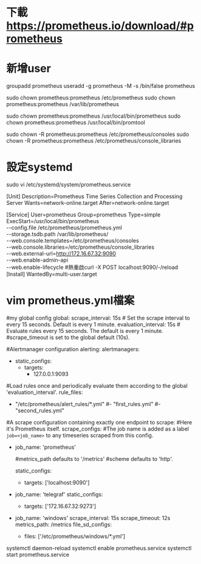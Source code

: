 # 下載 https://prometheus.io/download/#prometheus

# 新增user
groupadd prometheus
useradd -g prometheus -M -s /bin/false prometheus

sudo chown prometheus:prometheus /etc/prometheus
sudo chown prometheus:prometheus /var/lib/prometheus

sudo chown prometheus:prometheus /usr/local/bin/prometheus
sudo chown prometheus:prometheus /usr/local/bin/promtool

sudo chown -R prometheus:prometheus /etc/prometheus/consoles
sudo chown -R prometheus:prometheus /etc/prometheus/console_libraries


# 設定systemd
sudo vi /etc/systemd/system/prometheus.service

[Unit]
Description=Prometheus Time Series Collection and Processing Server
Wants=network-online.target
After=network-online.target

[Service]
User=prometheus
Group=prometheus
Type=simple
ExecStart=/usr/local/bin/prometheus \
    --config.file /etc/prometheus/prometheus.yml \
    --storage.tsdb.path /var/lib/prometheus/ \
    --web.console.templates=/etc/prometheus/consoles \
    --web.console.libraries=/etc/prometheus/console_libraries \
    --web.external-url=http://172.16.67.32:9090 \
    --web.enable-admin-api \
    --web.enable-lifecycle  #熱重啟curl -X POST localhost:9090/-/reload
[Install]
WantedBy=multi-user.target



# vim prometheus.yml檔案
#my global config
global:
  scrape_interval:     15s # Set the scrape interval to every 15 seconds. Default is every 1 minute.
  evaluation_interval: 15s # Evaluate rules every 15 seconds. The default is every 1 minute.
#scrape_timeout is set to the global default (10s).

#Alertmanager configuration
alerting:
  alertmanagers:
  - static_configs:
    - targets:
      - 127.0.0.1:9093

#Load rules once and periodically evaluate them according to the global 'evaluation_interval'.
rule_files:
  - "/etc/prometheus/alert_rules/*.yml"
   #- "first_rules.yml"
   #- "second_rules.yml"

 #A scrape configuration containing exactly one endpoint to scrape:
 #Here it's Prometheus itself.
scrape_configs:
  #The job name is added as a label `job=<job_name>` to any timeseries scraped from this config.
  - job_name: 'prometheus'

    #metrics_path defaults to '/metrics'
    #scheme defaults to 'http'.

    static_configs:
    - targets: ['localhost:9090']

  - job_name: 'telegraf'
    static_configs:
    - targets: ['172.16.67.32:9273']

  - job_name: 'windows'
    scrape_interval: 15s
    scrape_timeout: 12s
    metrics_path: /metrics
    file_sd_configs:
    - files: ['/etc/prometheus/windows/*.yml']

systemctl daemon-reload
systemctl enable prometheus.service
systemctl start prometheus.service